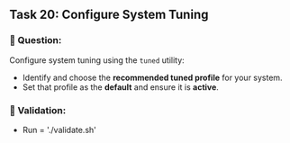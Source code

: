 ## Task 20: Configure System Tuning

### 📌 Question:
Configure system tuning using the `tuned` utility:
- Identify and choose the **recommended tuned profile** for your system.
- Set that profile as the **default** and ensure it is **active**.

### 🔧 Validation:
- Run = './validate.sh'

